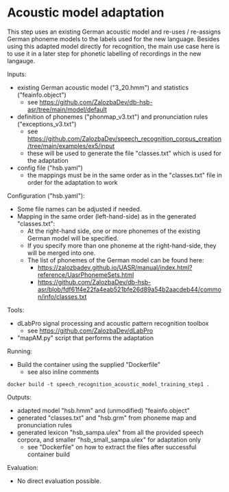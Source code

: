 # Acoustic model adaptation

This step uses an existing German acoustic model and re-uses / re-assigns German phoneme models to
the labels used for the new language. Besides using this adapted model directly for recognition, the
main use case here is to use it in a later step for phonetic labelling of recordings in the new langauge.

Inputs:

* existing German acoustic model ("3_20.hmm") and statistics ("feainfo.object")
    * see https://github.com/ZalozbaDev/db-hsb-asr/tree/main/model/default
* definition of phonemes ("phonmap_v3.txt") and pronunciation rules ("exceptions_v3.txt")
    * see https://github.com/ZalozbaDev/speech_recognition_corpus_creation/tree/main/examples/ex5/input
    * these will be used to generate the file "classes.txt" which is used for the adaptation
* config file ("hsb.yaml")
    * the mappings must be in the same order as in the "classes.txt" file in order for the adaptation to work

Configuration ("hsb.yaml"):

* Some file names can be adjusted if needed.
* Mapping in the same order (left-hand-side) as in the generated "classes.txt":
    * At the right-hand side, one or more phonemes of the existing German model will be specified.
    * If you specify more than one phoneme at the right-hand-side, they will be merged into one.
    * The list of phonemes of the German model can be found here:
        * https://zalozbadev.github.io/UASR/manual/index.html?reference/UasrPhonemeSets.html
        * https://github.com/ZalozbaDev/db-hsb-asr/blob/fdf61f4e22fa4eab521bfe26d89a54b2aacdeb44/common/info/classes.txt
    
Tools:

* dLabPro signal processing and acoustic pattern recognition toolbox
    * see https://github.com/ZalozbaDev/dLabPro
* "mapAM.py" script that performs the adaptation

Running:

* Build the container using the supplied "Dockerfile"
    * see also inline comments
    
```console
docker build -t speech_recognition_acoustic_model_training_step1 .
```

Outputs:

* adapted model "hsb.hmm" and (unmodified) "feainfo.object"
* generated "classes.txt" and "hsb.grm" from phoneme map and pronunciation rules
* generated lexicon "hsb_sampa.ulex" from all the provided speech corpora, and smaller "hsb_small_sampa.ulex" for adaptation only
	* see "Dockerfile" on how to extract the files after successful container build

Evaluation:

* No direct evaluation possible.
